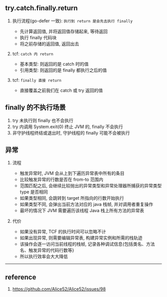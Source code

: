 ## try.catch.finally.return

1. 执行流程(go-defer 一致): `执行到 return 是会先去执行 finally`

   - 先计算返回值, 并将返回值存储起来, 等待返回
   - 执行 finally 代码块
   - 将之前存储的返回值, 返回出去

2. tcf: `catch 内 return`

   - 基本类型: 则返回的是 catch 时的值
   - 引用类型: 则返回的是 finally 都执行之后的值

3. tcf: `finally 直接 return`

   - 直接覆盖之前我们在 catch 或 try 返回的值

## finally 的不执行场景

1. try 未执行则 finally 也不会执行
2. try 内调用 System.exit(0) 终止 JVM 的, finally 不会执行
3. 非守护线程终结或退出时, 守护线程的 finally 可能不会被执行

## 异常

1. 流程

   - 触发异常时, JVM 会从上到下遍历异常表中所有的条目
   - 比较触发异常的行数是否在 from-to 范围内
   - 范围匹配之后, 会继续比较抛出的异常类型和异常处理器所捕获的异常类型 type 是否相同
   - 如果类型相同, 会跳转到 target 所指向的行数开始执行
   - 如果类型不同, 会弹出当前方法对应的 java 栈帧, 并对调用者重复操作
   - 最坏的情况下 JVM 需要遍历该线程 Java 栈上所有方法的异常表

2. 代价

   - 如果没有异常, TCF 的执行时间可以忽略不计
   - 如果出现异常, 则需要编辑异常表, 构建异常实例和所需的栈轨迹
   - 该操作会逐一访问当前线程的栈帧, 记录各种调试信息{包括类名、方法名、触发异常的代码行数等}
   - 所以执行效率会大大降低

---

## reference

1. https://github.com/Alice52/Alice52/issues/98
